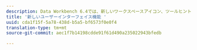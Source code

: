 ```yaml
---
description: Data Workbench 6.4では、新しいワークスペースアイコン、ツールヒント、スプラッシュスクリーンおよびF1ショートカットがヘルプに追加されました。
title: '新しいユーザーインターフェイス機能 '
uuid: cda1f15f-5a78-438d-b5a5-bf6573f0e0f4
translation-type: tm+mt
source-git-commit: aec1f7b14198cdde91f61d490a235022943bfedb

---
```




